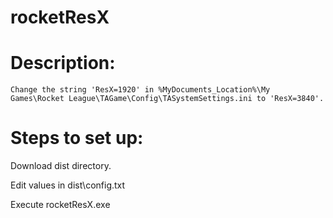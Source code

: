 # rocketResX
# Description: 
	Change the string 'ResX=1920' in %MyDocuments_Location%\My Games\Rocket League\TAGame\Config\TASystemSettings.ini to 'ResX=3840'.

# Steps to set up:
   Download dist directory.
   
   Edit values in dist\config.txt
   
   Execute rocketResX.exe
